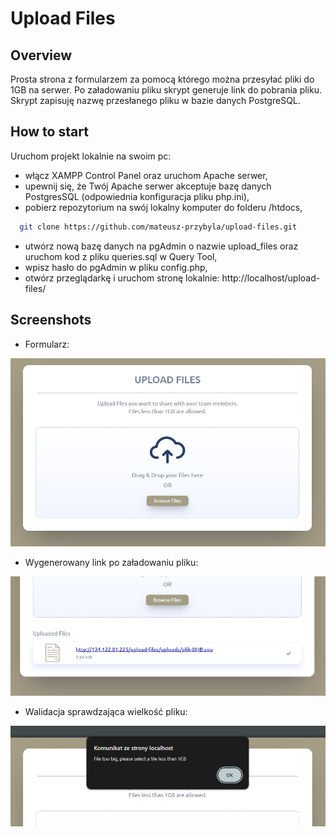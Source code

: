 # Upload Files

## Overview

Prosta strona z formularzem za pomocą którego można przesyłać pliki do 1GB na serwer.
Po załadowaniu pliku skrypt generuje link do pobrania pliku.
Skrypt zapisuję nazwę przesłanego pliku w bazie danych PostgreSQL.

## How to start

Uruchom projekt lokalnie na swoim pc:

- włącz XAMPP Control Panel oraz uruchom Apache serwer,
- upewnij się, że Twój Apache serwer akceptuje bazę danych PostgresSQL (odpowiednia konfiguracja pliku php.ini),
- pobierz repozytorium na swój lokalny komputer do folderu /htdocs,

```bash
  git clone https://github.com/mateusz-przybyla/upload-files.git
```

- utwórz nową bazę danych na pgAdmin o nazwie upload_files oraz uruchom kod z pliku queries.sql w Query Tool,
- wpisz hasło do pgAdmin w pliku config.php,
- otwórz przeglądarkę i uruchom stronę lokalnie: http://localhost/upload-files/

## Screenshots

- Formularz:

![](./readme/formularz.jpg)

- Wygenerowany link po załadowaniu pliku:

![](./readme/link.jpg)

- Walidacja sprawdzająca wielkość pliku:

![](./readme/walidacja.jpg)
